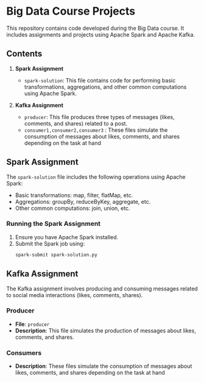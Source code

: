 # Big Data Course Projects

This repository contains code developed during the Big Data course. It includes assignments and projects using Apache Spark and Apache Kafka.

## Contents

1. **Spark Assignment**
   - `spark-solution`: This file contains code for performing basic transformations, aggregations, and other common computations using Apache Spark.

2. **Kafka Assignment**
   - `producer`: This file produces three types of messages (likes, comments, and shares) related to a post.
   - `consumer1,consumer2,consumer3` : These files simulate the consumption of messages about likes, comments, and shares depending on the task at hand

## Spark Assignment

The `spark-solution` file includes the following operations using Apache Spark:
- Basic transformations: map, filter, flatMap, etc.
- Aggregations: groupBy, reduceByKey, aggregate, etc.
- Other common computations: join, union, etc.

### Running the Spark Assignment

1. Ensure you have Apache Spark installed.
2. Submit the Spark job using:
   ```bash
   spark-submit spark-solution.py
   ```

## Kafka Assignment

The Kafka assignment involves producing and consuming messages related to social media interactions (likes, comments, shares).

### Producer

- **File**: `producer`
- **Description**: This file simulates the production of messages about likes, comments, and shares.

### Consumers

- **Description**: These files simulate the consumption of messages about likes, comments, and shares depending on the task at hand

